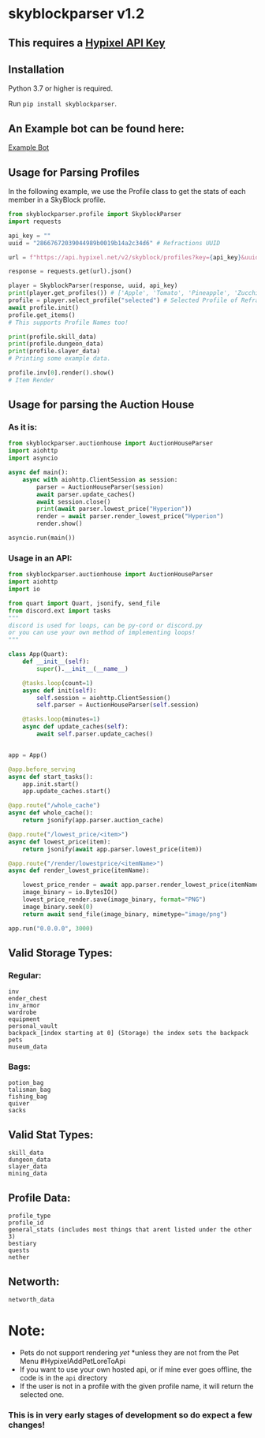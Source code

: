 # skyblockparser v1.2
## This requires a [Hypixel API Key](https://developer.hypixel.net)

## Installation
Python 3.7 or higher is required.

Run `pip install skyblockparser`.

## An Example bot can be found here:
[Example Bot](https://github.com/noemtdev/skyblockparser-example)

## Usage for Parsing Profiles
In the following example, we use the Profile class to get the stats of each member in a SkyBlock profile.

```py
from skyblockparser.profile import SkyblockParser
import requests

api_key = ""
uuid = "28667672039044989b0019b14a2c34d6" # Refractions UUID

url = f"https://api.hypixel.net/v2/skyblock/profiles?key={api_key}&uuid={uuid}"

response = requests.get(url).json()

player = SkyblockParser(response, uuid, api_key)
print(player.get_profiles()) # ['Apple', 'Tomato', 'Pineapple', 'Zucchini', 'Coconut', 'Pomegranate']
profile = player.select_profile("selected") # Selected Profile of Refraction
await profile.init()
profile.get_items()
# This supports Profile Names too!

print(profile.skill_data)
print(profile.dungeon_data)
print(profile.slayer_data)
# Printing some example data.

profile.inv[0].render().show()
# Item Render
```
## Usage for parsing the Auction House
### As it is:
```py
from skyblockparser.auctionhouse import AuctionHouseParser
import aiohttp
import asyncio	

async def main():
    async with aiohttp.ClientSession as session:
        parser = AuctionHouseParser(session)
        await parser.update_caches()
        await session.close()
        print(await parser.lowest_price("Hyperion"))
        render = await parser.render_lowest_price("Hyperion")
        render.show()

asyncio.run(main())
```

### Usage in an API:
```py
from skyblockparser.auctionhouse import AuctionHouseParser
import aiohttp
import io

from quart import Quart, jsonify, send_file
from discord.ext import tasks
"""
discord is used for loops, can be py-cord or discord.py
or you can use your own method of implementing loops!
"""

class App(Quart):
    def __init__(self):
        super().__init__(__name__)

    @tasks.loop(count=1)
    async def init(self):
        self.session = aiohttp.ClientSession()
        self.parser = AuctionHouseParser(self.session)

    @tasks.loop(minutes=1)
    async def update_caches(self):
        await self.parser.update_caches()


app = App()

@app.before_serving
async def start_tasks():
    app.init.start()
    app.update_caches.start()

@app.route("/whole_cache")
async def whole_cache():
    return jsonify(app.parser.auction_cache)

@app.route("/lowest_price/<item>")
async def lowest_price(item):
    return jsonify(await app.parser.lowest_price(item))

@app.route("/render/lowestprice/<itemName>")
async def render_lowest_price(itemName):

    lowest_price_render = await app.parser.render_lowest_price(itemName)
    image_binary = io.BytesIO()
    lowest_price_render.save(image_binary, format="PNG")
    image_binary.seek(0)
    return await send_file(image_binary, mimetype="image/png")

app.run("0.0.0.0", 3000)

```

## Valid Storage Types:
### Regular:
```
inv 
ender_chest
inv_armor
wardrobe
equipment
personal_vault
backpack_[index starting at 0] (Storage) the index sets the backpack
pets
museum_data
```

### Bags:
```
potion_bag
talisman_bag
fishing_bag
quiver
sacks
```

## Valid Stat Types:
```
skill_data
dungeon_data
slayer_data
mining_data
```

## Profile Data:
```
profile_type
profile_id
general_stats (includes most things that arent listed under the other 3)
bestiary
quests
nether
```

## Networth:
```
networth_data
```

# Note:
- Pets do not support rendering *yet* *unless they are not from the Pet Menu #HypixelAddPetLoreToApi
- If you want to use your own hosted api, or if mine ever goes offline, the code is in the `api` directory
- If the user is not in a profile with the given profile name, it will return the selected one.
### This is in very early stages of development so do expect a few changes!
